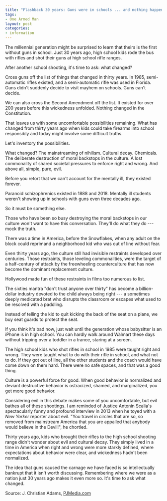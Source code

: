 ```yaml
---
title: "Flashback 30 years: Guns were in schools ... and nothing happened"
tags:
- One Armed Man
layout: post
categories:
- information
---
```


The millennial generation might be surprised to learn that theirs is the first without guns in school. Just 30 years ago, high school kids rode the bus with rifles and shot their guns at high school rifle ranges.

After another school shooting, it's time to ask: what changed?

Cross guns off the list of things that changed in thirty years. In 1985, semi-automatic rifles existed, and a semi-automatic rifle was used in Florida. Guns didn't suddenly decide to visit mayhem on schools. Guns can't decide.

We can also cross the Second Amendment off the list. It existed for over 200 years before this wickedness unfolded. Nothing changed in the Constitution.

That leaves us with some uncomfortable possibilities remaining. What has changed from thirty years ago when kids could take firearms into school responsibly and today might involve some difficult truths.

Let's inventory the possibilities.

What changed? The mainstreaming of nihilism. Cultural decay. Chemicals. The deliberate destruction of moral backstops in the culture. A lost commonality of shared societal pressures to enforce right and wrong. And above all, simple, pure, evil.

Before you retort that we can't account for the mentally ill, they existed forever.

Paranoid schizophrenics existed in 1888 and 2018. Mentally ill students weren't showing up in schools with guns even three decades ago.

So it must be something else.

Those who have been so busy destroying the moral backstops in our culture won't want to have this conversation. They'll do what they do --- mock the truth.

There was a time in America, before the Snowflakes, when any adult on the block could reprimand a neighborhood kid who was out of line without fear.

Even thirty years ago, the culture still had invisible restraints developed over centuries. Those restraints, those leveling commonalities, were the target of a half-century of attack by the freewheeling counterculture that has now become the dominant replacement culture.

Hollywood made fun of these restraints in films too numerous to list.

The sixties mantra "don't trust anyone over thirty" has become a billion-dollar industry devoted to the child always being right --- a sometimes deeply medicated brat who disrupts the classroom or escapes what used to be resolved with a paddling.

Instead of telling the kid to quit kicking the back of the seat on a plane, we buy seat guards to protect the seat.

If you think it's bad now, just wait until the generation whose babysitter is an iPhone is in high school. You can hardly walk around Walmart these days without tripping over a toddler in a trance, staring at a screen.

The high school kids who shot rifles in school in 1985 were taught right and wrong. They were taught what to do with their rifle in school, and what not to do. If they got out of line, all the other students and the coach would have come down on them hard. There were no safe spaces, and that was a good thing.

Culture is a powerful force for good. When good behavior is normalized and deviant destructive behavior is ostracized, shamed, and marginalized, you get more good behavior.

Considering evil in this debate makes some of you uncomfortable, but evil bathes all of these shootings. I am reminded of Justice Antonin Scalia's spectacularly funny and profound interview in 2013 when he toyed with a *New Yorker* reporter about evil. "You travel in circles that are so, so removed from mainstream America that you are appalled that anybody would believe in the Devil!", he chortled.

Thirty years ago, kids who brought their rifles to the high school shooting range didn't wonder about evil and cultural decay. They simply lived in a time in America when right and wrong were more starkly defined, where expectations about behavior were clear, and wickedness hadn't been normalized.

The idea that guns caused the carnage we have faced is so intellectually bankrupt that it isn't worth discussing. Remembering where we were as a nation just 30 years ago makes it even more so. It's time to ask what changed.

Source: J. Christian Adams, [PJMedia.com](https://pjmedia.com/jchristianadams/2018/02/15/flashback-30-years-guns-schools-nothing-happened-n124076)